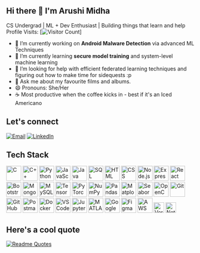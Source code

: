 ## Hi there 👋 I'm Arushi Midha
CS Undergrad | ML + Dev Enthusiast | Building things that learn and help <br/>
Profile Visits: [![Visitor Count](https://profile-counter.glitch.me/arushi-midha/count.svg)]

- 🔭 I’m currently working on **Android Malware Detection** via advanced ML Techniques
- 🌱 I’m currently learning **secure model training** and system-level machine learning
- 🤔 I’m looking for help with efficient federated learning techniques and figuring out how to make time for sidequests :p
- 💬 Ask me about my favourite films and albums.
- 😄 Pronouns: She/Her
- ☕ Most productive when the coffee kicks in - best if it's an Iced Americano

## Let's connect

[![Email](https://img.shields.io/badge/Email-D14836?style=for-the-badge&logo=gmail&logoColor=white)](mailto:arushimidha15@gmail.com)
[![LinkedIn](https://img.shields.io/badge/LinkedIn-blue?style=for-the-badge&logo=linkedin&logoColor=white)](https://linkedin.com/in/midha-arushi)



## Tech Stack

<p align="left">
  <!-- Programming Languages -->
  <img src="https://cdn.jsdelivr.net/gh/devicons/devicon/icons/c/c-original.svg" width="40" alt="C"/>
  <img src="https://cdn.jsdelivr.net/gh/devicons/devicon/icons/cplusplus/cplusplus-original.svg" width="40" alt="C++"/>
  <img src="https://cdn.jsdelivr.net/gh/devicons/devicon/icons/python/python-original.svg" width="40" alt="Python"/>
  <img src="https://cdn.jsdelivr.net/gh/devicons/devicon/icons/javascript/javascript-original.svg" width="40" alt="JavaScript"/>
  <img src="https://cdn.jsdelivr.net/gh/devicons/devicon/icons/java/java-original.svg" width="40" alt="Java"/>
  <img src="https://img.icons8.com/color/48/sql.png" width="40" alt="SQL"/>
  
  <!-- Web Development -->
  <img src="https://cdn.jsdelivr.net/gh/devicons/devicon/icons/html5/html5-original.svg" width="40" alt="HTML"/>
  <img src="https://cdn.jsdelivr.net/gh/devicons/devicon/icons/css3/css3-original.svg" width="40" alt="CSS"/>
  <img src="https://cdn.jsdelivr.net/gh/devicons/devicon/icons/nodejs/nodejs-original.svg" width="40" alt="Node.js"/>
  <img src="https://cdn.jsdelivr.net/gh/devicons/devicon/icons/express/express-original.svg" width="40" alt="Express"/>
  <img src="https://cdn.jsdelivr.net/gh/devicons/devicon/icons/react/react-original.svg" width="40" alt="React"/>
  <img src="https://cdn.jsdelivr.net/gh/devicons/devicon/icons/bootstrap/bootstrap-original.svg" width="40" alt="Bootstrap"/>
  <img src="https://cdn.jsdelivr.net/gh/devicons/devicon/icons/mongodb/mongodb-original.svg" width="40" alt="MongoDB"/>
  <img src="https://cdn.jsdelivr.net/gh/devicons/devicon/icons/mysql/mysql-original.svg" width="40" alt="MySQL"/>
  
  <!-- ML Libraries -->
  <img src="https://cdn.jsdelivr.net/gh/devicons/devicon/icons/tensorflow/tensorflow-original.svg" width="40" alt="TensorFlow"/>
  <img src="https://cdn.jsdelivr.net/gh/devicons/devicon/icons/pytorch/pytorch-original.svg" width="40" alt="PyTorch"/>
  <img src="https://cdn.jsdelivr.net/gh/devicons/devicon/icons/numpy/numpy-original.svg" width="40" alt="NumPy"/>
  <img src="https://cdn.jsdelivr.net/gh/devicons/devicon/icons/pandas/pandas-original.svg" width="40" alt="Pandas"/>
  <img src="https://cdn.jsdelivr.net/gh/devicons/devicon/icons/matplotlib/matplotlib-original.svg" width="40" alt="Matplotlib"/>
  <img src="https://img.icons8.com/external-soft-fill-juicy-fish/60/000000/external-seaborn-a-collection-of-different-python-libraries-soft-fill-soft-fill-juicy-fish.png" width="40" alt="Seaborn"/>
  <img src="https://upload.wikimedia.org/wikipedia/commons/1/10/OpenCV_Logo_with_text_svg_version.svg" width="40" alt="OpenCV"/>
  
  <!-- Tools -->
  <img src="https://cdn.jsdelivr.net/gh/devicons/devicon/icons/git/git-original.svg" width="40" alt="Git"/>
  <img src="https://cdn.jsdelivr.net/gh/devicons/devicon/icons/github/github-original.svg" width="40" alt="GitHub"/>
  <img src="https://img.icons8.com/external-tal-revivo-color-tal-revivo/48/000000/external-postman-is-the-only-complete-api-development-environment-logo-color-tal-revivo.png" width="40" alt="Postman"/>
  <img src="https://cdn.jsdelivr.net/gh/devicons/devicon/icons/docker/docker-original.svg" width="40" alt="Docker"/>
  <img src="https://cdn.jsdelivr.net/gh/devicons/devicon/icons/vscode/vscode-original.svg" width="40" alt="VS Code"/>
  <img src="https://cdn.jsdelivr.net/gh/devicons/devicon/icons/jupyter/jupyter-original.svg" width="40" alt="Jupyter"/>
  <img src="https://img.icons8.com/fluency/48/000000/matlab.png" width="40" alt="MATLAB"/>
  <img src="https://img.icons8.com/color/48/000000/google-colab.png" width="40" alt="Google Colab"/>
  <img src="https://cdn.jsdelivr.net/gh/devicons/devicon/icons/figma/figma-original.svg" width="40" alt="Figma"/>


 



  
  <!-- Cloud -->
  <img src="https://cdn.jsdelivr.net/gh/devicons/devicon/icons/amazonwebservices/amazonwebservices-original.svg" width="40" alt="AWS"/>
  <img src="https://img.shields.io/badge/Vercel-000000?style=for-the-badge&logo=vercel&logoColor=white" height="28" alt="Vercel"/>
  <img src="https://img.shields.io/badge/Netlify-00C7B7?style=for-the-badge&logo=netlify&logoColor=white" height="28" alt="Netlify"/>
</p>

## Here's a cool quote
 [![Readme Quotes](https://quotes-github-readme.vercel.app/api?type=horizontal&theme=dracula)](https://github.com/piyushsuthar/github-readme-quotes)



